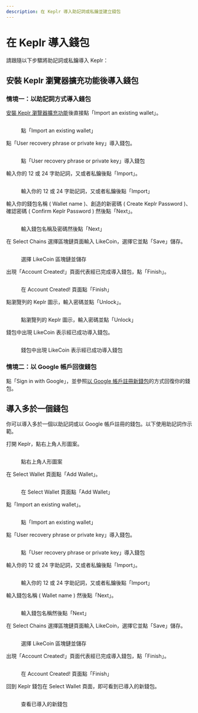 ```yaml
---
description: 在 Keplr 導入助記詞或私鑰並建立錢包
---
```


# 在 Keplr 導入錢包

請跟隨以下步驟將助記詞或私鑰導入 Keplr：

## 安裝 Keplr 瀏覽器擴充功能後導入錢包

### 情境一：以助記詞方式導入錢包

[安裝 Keplr 瀏覽器擴充功能](how-to-install-keplr-extension/)後直接點「Import an existing wallet」。

<figure><img src="../../../.gitbook/assets/Import Keplr 1.png" alt=""><figcaption><p>點「Import an existing wallet」</p></figcaption></figure>

點「User recovery phrase or private key」導入錢包。

<figure><img src="../../../.gitbook/assets/Import Keplr 2.png" alt=""><figcaption><p>點「User recovery phrase or private key」導入錢包</p></figcaption></figure>

輸入你的 12 或 24 字助記詞，又或者私鑰後點「Import」。

<figure><img src="../../../.gitbook/assets/Import Keplr 3.png" alt=""><figcaption><p>輸入你的 12 或 24 字助記詞，又或者私鑰後點「Import」</p></figcaption></figure>

輸入你的錢包名稱 ( Wallet name )、創造的新密碼 ( Create Keplr Password )、確認密碼 ( Confirm Keplr Password ) 然後點「Next」。

<figure><img src="../../../.gitbook/assets/Import Keplr 4.png" alt=""><figcaption><p>輸入錢包名稱及密碼然後點「Next」</p></figcaption></figure>

在 Select Chains 選擇區塊鏈頁面輸入 LikeCoin，選擇它並點「Save」儲存。

<figure><img src="../../../.gitbook/assets/Keplr 10.png" alt=""><figcaption><p>選擇 LikeCoin 區塊鏈並儲存</p></figcaption></figure>

出現「Account Created!」頁面代表經已完成導入錢包，點「Finish」。

<figure><img src="../../../.gitbook/assets/Keplr 11.png" alt=""><figcaption><p>在 Account Created! 頁面點「Finish」</p></figcaption></figure>

點瀏覽列的 Keplr 圖示，輸入密碼並點「Unlock」。

<figure><img src="../../../.gitbook/assets/Keplr 12.png" alt=""><figcaption><p>點瀏覽列的 Keplr 圖示，輸入密碼並點「Unlock」</p></figcaption></figure>

錢包中出現 LikeCoin 表示經已成功導入錢包。

<figure><img src="../../../.gitbook/assets/Keplr 13.png" alt=""><figcaption><p>錢包中出現 LikeCoin 表示經已成功導入錢包</p></figcaption></figure>

### 情境二：以 Google 帳戶回復錢包

點「Sign in with Google」，並參照[以 Google 帳戶註冊新錢包](how-to-install-keplr-extension/#fang-fa-er-yi-google-zhang-hu-zhu-ce-xin-qian-bao)的方式回復你的錢包。

## 導入多於一個錢包

你可以導入多於一個以助記詞或以 Google 帳戶註冊的錢包。以下使用助記詞作示範。

打開 Keplr，點右上角人形圖案。

<figure><img src="../../../.gitbook/assets/Import Keplr 5.png" alt=""><figcaption><p>點右上角人形圖案</p></figcaption></figure>

在 Select Wallet 頁面點「Add Wallet」。

<figure><img src="../../../.gitbook/assets/Import Keplr 6.png" alt=""><figcaption><p>在 Select Wallet 頁面點「Add Wallet」</p></figcaption></figure>

點「Import an existing wallet」。

<figure><img src="../../../.gitbook/assets/Import Keplr 1.png" alt=""><figcaption><p>點「Import an existing wallet」</p></figcaption></figure>

點「User recovery phrase or private key」導入錢包。

<figure><img src="../../../.gitbook/assets/Import Keplr 2.png" alt=""><figcaption><p>點「User recovery phrase or private key」導入錢包</p></figcaption></figure>

輸入你的 12 或 24 字助記詞，又或者私鑰後點「Import」。

<figure><img src="../../../.gitbook/assets/Import Keplr 3.png" alt=""><figcaption><p>輸入你的 12 或 24 字助記詞，又或者私鑰後點「Import」</p></figcaption></figure>

輸入錢包名稱 ( Wallet name ) 然後點「Next」。

<figure><img src="../../../.gitbook/assets/Import Keplr 7.png" alt=""><figcaption><p>輸入錢包名稱然後點「Next」</p></figcaption></figure>

在 Select Chains 選擇區塊鏈頁面輸入 LikeCoin，選擇它並點「Save」儲存。

<figure><img src="../../../.gitbook/assets/Keplr 10.png" alt=""><figcaption><p>選擇 LikeCoin 區塊鏈並儲存</p></figcaption></figure>

出現「Account Created!」頁面代表經已完成導入錢包，點「Finish」。

<figure><img src="../../../.gitbook/assets/Keplr 11.png" alt=""><figcaption><p>在 Account Created! 頁面點「Finish」</p></figcaption></figure>

回到 Keplr 錢包在 Select Wallet 頁面，即可看到已導入的新錢包。

<figure><img src="../../../.gitbook/assets/Import Keplr 8.png" alt=""><figcaption><p>查看已導入的新錢包</p></figcaption></figure>
